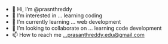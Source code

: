 - 👋 Hi, I’m @prasnthreddy
- 👀 I’m interested in ... learning coding
- 🌱 I’m currently learning ... web development
- 💞️ I’m looking to collaborate on ... learning code development
- 📫 How to reach me ...prasanthreddy.edu@gmail.com

<!---
prasnthreddy/prasnthreddy is a ✨ special ✨ repository because its `README.md` (this file) appears on your GitHub profile.
You can click the Preview link to take a look at your changes.
--->

